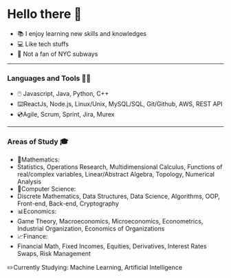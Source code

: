 
# Hello there 👋

- :books: I enjoy learning new skills and knowledges
- :computer: Like tech stuffs
- :monorail: Not a fan of NYC subways

---

### Languages and Tools ✍🏻
-  :computer_mouse: Javascript, Java, Python, C++
- :keyboard:ReactJs, Node.js, Linux/Unix, MySQL/SQL, Git/Github, AWS, REST API
- :cd:Agile, Scrum, Sprint, Jira, Murex

---

### Areas of Study 🎓
- :triangular_ruler:Mathematics: 
-   Statistics, Operations Research, Multidimensional Calculus, Functions of real/complex variables, Linear/Abstract Algebra, Topology, Numerical Analysis
- :mag_right:Computer Science: 
-   Discrete Mathematics,  Data Structures, Data Science, Algorithms, OOP, Front-end, Back-end, Cryptography
- :bar_chart:Economics: 
-   Game Theory, Macroeconomics, Microeconomics, Econometrics, Industrial Organization, Economics of Organizations
- :chart_with_upwards_trend:Finance: 
-   Financial Math, Fixed Incomes, Equities, Derivatives, Interest Rates Swaps, Risk Management

:pencil2:Currently Studying: Machine Learning, Artificial Intelligence
